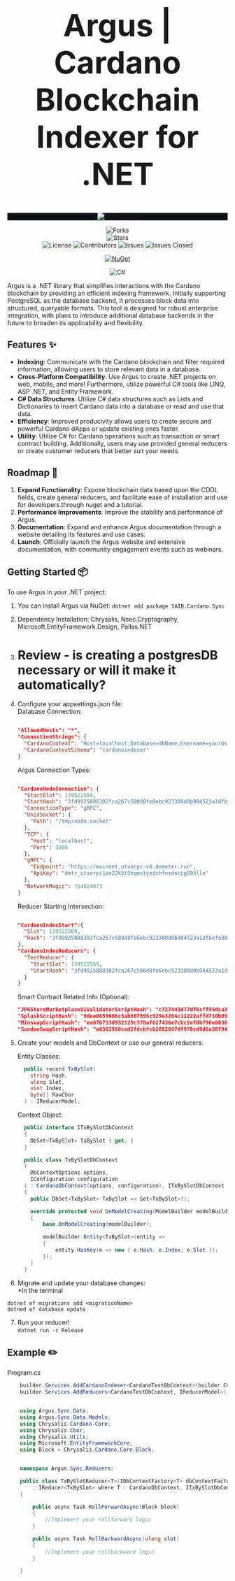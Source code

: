 <div align="center">
 <h1 style="font-size: 5em;">Argus | Cardano Blockchain Indexer for .NET</h1>
</div>  

<div align="center" style="background-color: #0d1117">
  <img src="/assets/asset.png" alt="Argus Logo"/>
</div>

<div align="center">

![Forks](https://img.shields.io/github/forks/SAIB-Inc/Argus.svg?style=social)  
![Stars](https://img.shields.io/github/stars/SAIB-Inc/Argus.svg?style=social)  
![License](https://img.shields.io/badge/License-Apache%202.0-blue.svg)
![Contributors](https://img.shields.io/github/contributors/SAIB-Inc/Argus.svg?label=Contributors)
![Issues](https://img.shields.io/github/issues/SAIB-Inc/Argus.svg?label=Open%20Issues)
![Issues Closed](https://img.shields.io/github/issues-closed/SAIB-Inc/Argus.svg?label=Closed%20Issues)

<a href="https://www.nuget.org/packages/SAIB.Cardano.Sync">
    <img src="https://img.shields.io/nuget/v/SAIB.Cardano.Sync.svg" alt="NuGet">
</a>

![C#](https://img.shields.io/badge/C%23-purple.svg)

</div>

Argus is a .NET library that simplifies interactions with the Cardano blockchain by providing an efficient indexing framework.
Initially supporting PostgreSQL as the database backend, it processes block data into structured, queryable formats.
This tool is designed for robust enterprise integration, with plans to introduce additional database backends in the future to broaden its applicability and flexibility.

## Features :sparkles:

- **Indexing**: Communicate with the Cardano blockchain and filter required information, allowing users to store relevant data in a database.
- **Cross-Platform Compatibility**: Use Argus to create .NET projects on web, mobile, and more! Furthermore, utilize powerful C# tools like LINQ, ASP .NET, and Entity Framework.
- **C# Data Structures**: Utilize C# data structures such as Lists and Dictionaries to insert Cardano data into a database or read and use that data.
- **Efficiency**: Improved producivity allows users to create secure and powerful Cardano dApps or update existing ones faster.
- **Utility**: Utilize C# for Cardano operations such as transaction or smart contract building. Additionally, users may use provided general reducers or create customer reducers that better suit your needs.

## Roadmap :rocket:

1. **Expand Functionality**: Expose blockchain data based upon the CDDL fields, create general reducers, and facilitate ease of installation and use for developers through nuget and a tutorial.
2. **Performance Improvements**: Improve the stability and performance of Argus.
3. **Documentation**: Expand and enhance Argus documentation through a website detailing its features and use cases.
4. **Launch**: Officially launch the Argus website and extensive documentation, with community engagement events such as webinars.

## Getting Started :package:

To use Argus in your .NET project:

1. You can install Argus via NuGet:
    `dotnet add package SAIB.Cardano.Sync`

2. Dependency Installation:
    Chrysalis, Nsec.Cryptography, Microsoft.EntityFramework.Design, Pallas.NET

3. # Review - is creating a postgresDB necessary or will it make it automatically?

4. Configure your appsettings.json file:  
    Database Connection:

    ```json

    "AllowedHosts": "*",
    "ConnectionStrings": {
      "CardanoContext": "Host=localhost;Database=dbName;Username=yourUsername;Password=yourPassword;Port=yourPort",
      "CardanoContextSchema": "cardanoindexer"
    }
    
    ```

    Argus Connection Types:

    ```json

    "CardanoNodeConnection": {
      "StartSlot": 139522569,
      "StartHash": "3fd9925888302fca267c580d8fe6ebc923380d0b984523a1dfbefe88ef089b66",
      "ConnectionType": "gRPC",
      "UnixSocket": {
        "Path": "/tmp/node.socket"
      },
      "TCP": {
        "Host": "localhost",
        "Port": 3000
      },
      "gRPC": {
        "Endpoint": "https://mainnet.utxorpc-v0.demeter.run",
        "ApiKey": "dmtr_utxorpc1ze22k5t5hqmstyedshfnsdnccg093lle"
      },
      "NetworkMagic": 764824073
    }

    ```

    Reducer Starting Intersection:

    ```json
    
    "CardanoIndexStart":{
      "Slot": 139522569,
      "Hash": "3fd9925888302fca267c580d8fe6ebc923380d0b984523a1dfbefe88ef089b66"
    },
    "CardanoIndexReducers": {
      "TestReducer": {
        "StartSlot": 139522569,
        "StartHash": "3fd9925888302fca267c580d8fe6ebc923380d0b984523a1dfbefe88ef089b66"
      }
    }

    ```

    Smart Contract Related Info (Optional):

    ```json
    "JPGStoreMarketplaceV1ValidatorScriptHash": "c727443d77df6cff95dca383994f4c3024d03ff56b02ecc22b0f3f65", 
    "SplashScriptHash": "9dee0659686c3ab807895c929e3284c11222affd710b09be690f924d", 
    "MinswapScriptHash": "ea07b733d932129c378af627436e7cbc2ef0bf96e0036bb51b3bde6b", 
    "SundaeSwapScriptHash": "e0302560ced2fdcbfcb2602697df970cd0d6a38f94b32703f51c312b"

    ```

5. Create your models and DbContext or use our general reducers:  

    Entity Classes:

    ```cs
      public record TxBySlot(
        string Hash,
        ulong Slot,
        uint Index,
        byte[] RawCbor
      ) : IReducerModel;
    ```

    Context Object:

    ```cs
      public interface ITxBySlotDbContext
      {
        DbSet<TxBySlot> TxBySlot { get; }
      }

      public class TxBySlotDbContext
      (
        DbContextOptions options,
        IConfiguration configuration
      ) : CardanoDbContext(options, configuration), ITxBySlotDbContext
      {
        public DbSet<TxBySlot> TxBySlot => Set<TxBySlot>();

        override protected void OnModelCreating(ModelBuilder modelBuilder)
        {
            base.OnModelCreating(modelBuilder);

            modelBuilder.Entity<TxBySlot>(entity =>
            {
                entity.HasKey(e => new { e.Hash, e.Index, e.Slot });
            });
        }
      }
    ```

6. Migrate and update your database changes:  
  *In the terminal

  `dotnet ef migrations add <migrationName>`  
  `dotned ef database update`  

7. Run your reducer!  
  `dotnet run -c Release`

## Example :pencil2:  

Program.cs

```cs
    builder.Services.AddCardanoIndexer<CardanoTestDbContext>(builder.Configuration); 
    builder.Services.AddReducers<CardanoTestDbContext, IReducerModel>([typeof(OutputBySlotReducer<>)]); 
```

```cs

    using Argus.Sync.Data;
    using Argus.Sync.Data.Models;
    using Chrysalis.Cardano.Core;
    using Chrysalis.Cbor;
    using Chrysalis.Utils;
    using Microsoft.EntityFrameworkCore;
    using Block = Chrysalis.Cardano.Core.Block;


    namespace Argus.Sync.Reducers;

    public class TxBySlotReducer<T>(IDbContextFactory<T> dbContextFactory)
        : IReducer<TxBySlot> where T : CardanoDbContext, ITxBySlotDbContext
    {

        public async Task RollForwardAsync(Block block)
        {
            //Implement your rollforward logic
        }

        public async Task RollBackwardAsync(ulong slot)
        {
            //Implement your rollbackward logic
        }

    }
```
